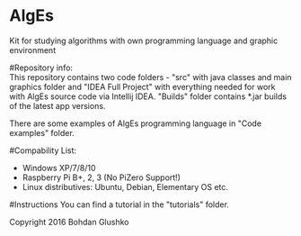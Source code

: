 # AlgEs
Kit for studying algorithms with own programming language and graphic environment

#Repository info:<br/>
This repository contains two code folders - "src" with java classes and main graphics folder and "IDEA Full Project" with everything needed for work with AlgEs source code via Intellij IDEA. "Builds" folder contains *.jar builds of the latest app versions.

There are some examples of AlgEs programming language in "Code examples" folder. 

#Compability List:
- Windows XP/7/8/10
- Raspberry Pi B+, 2, 3 (No PiZero Support!)
- Linux distributives: Ubuntu, Debian, Elementary OS etc.

#Instructions
You can find a tutorial in the "tutorials" folder. 








Copyright 2016 Bohdan Glushko
